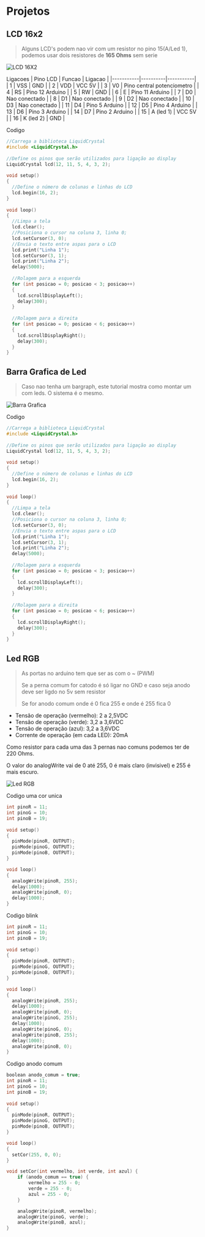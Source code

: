 # Projetos

## LCD 16x2
> Alguns LCD's podem nao vir com um resistor no pino 15(A/Led 1), podemos usar dois resistores de **165 Ohms** sem serie

![LCD 16X2](/lcd_16_2.png)

Ligacoes
| Pino LCD  |  Funcao  |  Ligacao  |
|-----------|----------|-----------|
| 1         |  VSS     |  GND      |
| 2         |  VDD     |  VCC 5V   |
| 3         |  V0      |  Pino central potenciometro    |
| 4         |  RS      |  Pino 12 Arduino         |
| 5         |  RW      |  GND         |
| 6         |  E       |  Pino 11 Arduino         |
| 7         |  D0      |  Nao conectado         |
| 8         |  D1      |  Nao conectado         |
| 9         |  D2      |  Nao conectado         |
| 10        |  D3      |  Nao conectado         |
| 11        |  D4      |  Pino 5 Arduino         |
| 12        |  D5      |  Pino 4 Arduino         |
| 13        |  D6      |  Pino 3 Arduino         |
| 14        |  D7      |  Pino 2 Arduino         |
| 15        |  A (led 1) |  VCC 5V   |
| 16        |  K (led 2) |  GND      |

Codigo
```c
//Carrega a biblioteca LiquidCrystal
#include <LiquidCrystal.h>
 
//Define os pinos que serão utilizados para ligação ao display
LiquidCrystal lcd(12, 11, 5, 4, 3, 2);
 
void setup()
{
  //Define o número de colunas e linhas do LCD
  lcd.begin(16, 2);
}
 
void loop()
{
  //Limpa a tela
  lcd.clear();
  //Posiciona o cursor na coluna 3, linha 0;
  lcd.setCursor(3, 0);
  //Envia o texto entre aspas para o LCD
  lcd.print("Linha 1");
  lcd.setCursor(3, 1);
  lcd.print("Linha 2");
  delay(5000);
   
  //Rolagem para a esquerda
  for (int posicao = 0; posicao < 3; posicao++)
  {
    lcd.scrollDisplayLeft();
    delay(300);
  }
   
  //Rolagem para a direita
  for (int posicao = 0; posicao < 6; posicao++)
  {
    lcd.scrollDisplayRight();
    delay(300);
  }
}
```



## Barra Grafica de Led
> Caso nao tenha um bargraph, este tutorial mostra como montar um com leds. O sistema é o mesmo.

![Barra Grafica](/Bargraph.png)

Codigo
```c
//Carrega a biblioteca LiquidCrystal
#include <LiquidCrystal.h>
 
//Define os pinos que serão utilizados para ligação ao display
LiquidCrystal lcd(12, 11, 5, 4, 3, 2);
 
void setup()
{
  //Define o número de colunas e linhas do LCD
  lcd.begin(16, 2);
}
 
void loop()
{
  //Limpa a tela
  lcd.clear();
  //Posiciona o cursor na coluna 3, linha 0;
  lcd.setCursor(3, 0);
  //Envia o texto entre aspas para o LCD
  lcd.print("Linha 1");
  lcd.setCursor(3, 1);
  lcd.print("Linha 2");
  delay(5000);
   
  //Rolagem para a esquerda
  for (int posicao = 0; posicao < 3; posicao++)
  {
    lcd.scrollDisplayLeft();
    delay(300);
  }
   
  //Rolagem para a direita
  for (int posicao = 0; posicao < 6; posicao++)
  {
    lcd.scrollDisplayRight();
    delay(300);
  }
}
```



## Led RGB
> As portas no arduino tem que ser as com o ~ (PWM)
>
> Se a perna comum for catodo é só ligar no GND e caso seja anodo deve ser ligdo no 5v sem resistor
>
> Se for anodo comum onde é 0 fica 255 e onde é 255 fica 0

- Tensão de operação (vermelho): 2 a 2,5VDC
- Tensão de operação (verde): 3,2 a 3,6VDC
- Tensão de operação (azul): 3,2 a 3,6VDC
- Corrente de operação (em cada LED): 20mA

Como resistor para cada uma das 3 pernas nao comuns podemos ter de 220 Ohms.

O valor do analogWrite vai de 0 até 255, 0 é mais claro (invisivel) e 255 é mais escuro.

![Led RGB](/rgb_led.png)


Codigo uma cor unica
```c
int pinoR = 11;
int pinoG = 10;
int pinoB = 19;
  
void setup()
{
  pinMode(pinoR, OUTPUT);
  pinMode(pinoG, OUTPUT);
  pinMode(pinoB, OUTPUT);
}

void loop()
{
  analogWrite(pinoR, 255);
  delay(1000);
  analogWrite(pinoR, 0);
  delay(1000);
}
```


Codigo blink
```c
int pinoR = 11;
int pinoG = 10;
int pinoB = 19;
  
void setup()
{
  pinMode(pinoR, OUTPUT);
  pinMode(pinoG, OUTPUT);
  pinMode(pinoB, OUTPUT);
}

void loop()
{
  analogWrite(pinoR, 255);
  delay(1000);
  analogWrite(pinoR, 0);
  analogWrite(pinoG, 255);
  delay(1000);
  analogWrite(pinoG, 0);
  analogWrite(pinoB, 255);
  delay(1000);
  analogWrite(pinoB, 0);
}
```


Codigo anodo comum
```c
boolean anodo_comum = true;
int pinoR = 11;
int pinoG = 10;
int pinoB = 19;
  
void setup()
{
  pinMode(pinoR, OUTPUT);
  pinMode(pinoG, OUTPUT);
  pinMode(pinoB, OUTPUT);
}

void loop()
{
  setCor(255, 0, 0);
}

void setCor(int vermelho, int verde, int azul) {
    if (anodo_comum == true) {
        vermelho = 255 - 0;
        verde = 255 - 0;
        azul = 255 - 0;
    }

    analogWrite(pinoR, vermelho);
    analogWrite(pinoG, verde);
    analogWrite(pinoB, azul);
}
```